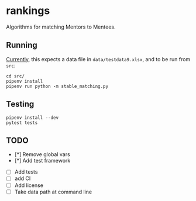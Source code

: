# rankings

Algorithms for matching Mentors to Mentees.

## Running

[Currently](#TODO), this expects a data file in `data/testdata9.xlsx`, and to be run from `src`:

```
cd src/
pipenv install
pipenv run python -m stable_matching.py
```

## Testing

```
pipenv install --dev
pytest tests
```

## TODO
* [*] Remove global vars
* [*] Add test framework
* [ ] Add tests
* [ ] add CI
* [ ] Add license
* [ ] Take data path at command line
